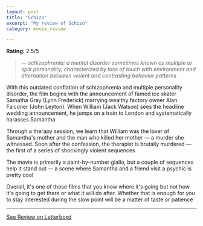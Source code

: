 ```yaml
---
layout: post
title: "Schizo"
excerpt: "My review of Schizo"
category: movie_review

---
```


**Rating:** 2.5/5

<blockquote><i>— schizophrenia: a mental disorder sometimes known as multiple or split personality, characterized by loss of touch with environment and alternation between violent and contrasting behavior patterns</i></blockquote>
With this outdated conflation of schizophrenia and multiple personality disorder, the film begins with the announcement of famed ice skater Samatha Gray (Lynn Frederick) marrying wealthy factory owner Alan Falconer (John Leyton). When William (Jack Watson) sees the headline wedding announcement, he jumps on a train to London and systematically harasses Samantha

Through a therapy session, we learn that William was the lover of Samantha's mother and the man who killed her mother — a murder she witnessed. Soon after the confession, the therapist is brutally murdered — the first of a series of shockingly violent sequences

The movie is primarily a paint-by-number giallo, but a couple of sequences help it stand out — a scene where Samantha and a friend visit a psychic is pretty cool

Overall, it's one of those films that you know where it's going but not how it's going to get there or what it will do after. Whether that is enough for you to stay interested during the slow point will be a matter of taste or patience

<hr>

[See Review on Letterboxd](https://boxd.it/4Sf1xj)
